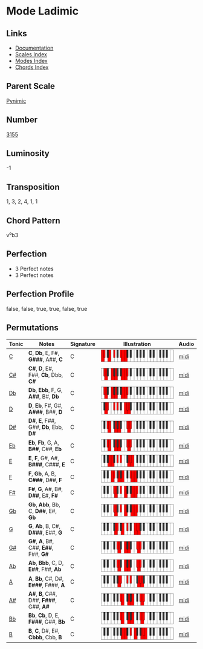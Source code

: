 # Mode Ladimic

## Links

- [Documentation](README.md)
- [Scales Index](Scales.md)
- [Modes Index](Modes.md)
- [Chords Index](Chords.md)

## Parent Scale

[Pynimic](ScalePynimic.md)

## Number

[3155](https://ianring.com/musictheory/scales/3155)

## Luminosity

-1

## Transposition

1, 3, 2, 4, 1, 1

## Chord Pattern

v⁰b3

## Perfection

- 3 Perfect notes
- 3 Perfect notes

## Perfection Profile

false, false, true, true, false, true

## Permutations

| Tonic | Notes | Signature | Illustration | Audio |
|-------|-------|-----------|--------------|-------|
| [C](ModeCNaturalLadimic.md) | **C**, **Db**, E, F#, **G###**, A##, **C** | C | ![CNaturalLadimic](ModeCNaturalLadimic.png) | [midi](https://github.com/edipermadi/music/blob/main/docs/ModeCNaturalLadimic.mid?raw=true) |
| [C#](ModeCSharpLadimic.md) | **C#**, **D**, E#, F##, **Cb**, Dbb, **C#** | C | ![CSharpLadimic](ModeCSharpLadimic.png) | [midi](https://github.com/edipermadi/music/blob/main/docs/ModeCSharpLadimic.mid?raw=true) |
| [Db](ModeDFlatLadimic.md) | **Db**, **Ebb**, F, G, **A##**, B#, **Db** | C | ![DFlatLadimic](ModeDFlatLadimic.png) | [midi](https://github.com/edipermadi/music/blob/main/docs/ModeDFlatLadimic.mid?raw=true) |
| [D](ModeDNaturalLadimic.md) | **D**, **Eb**, F#, G#, **A###**, B##, **D** | C | ![DNaturalLadimic](ModeDNaturalLadimic.png) | [midi](https://github.com/edipermadi/music/blob/main/docs/ModeDNaturalLadimic.mid?raw=true) |
| [D#](ModeDSharpLadimic.md) | **D#**, **E**, F##, G##, **Db**, Ebb, **D#** | C | ![DSharpLadimic](ModeDSharpLadimic.png) | [midi](https://github.com/edipermadi/music/blob/main/docs/ModeDSharpLadimic.mid?raw=true) |
| [Eb](ModeEFlatLadimic.md) | **Eb**, **Fb**, G, A, **B##**, C##, **Eb** | C | ![EFlatLadimic](ModeEFlatLadimic.png) | [midi](https://github.com/edipermadi/music/blob/main/docs/ModeEFlatLadimic.mid?raw=true) |
| [E](ModeENaturalLadimic.md) | **E**, **F**, G#, A#, **B###**, C###, **E** | C | ![ENaturalLadimic](ModeENaturalLadimic.png) | [midi](https://github.com/edipermadi/music/blob/main/docs/ModeENaturalLadimic.mid?raw=true) |
| [F](ModeFNaturalLadimic.md) | **F**, **Gb**, A, B, **C###**, D##, **F** | C | ![FNaturalLadimic](ModeFNaturalLadimic.png) | [midi](https://github.com/edipermadi/music/blob/main/docs/ModeFNaturalLadimic.mid?raw=true) |
| [F#](ModeFSharpLadimic.md) | **F#**, **G**, A#, B#, **D##**, E#, **F#** | C | ![FSharpLadimic](ModeFSharpLadimic.png) | [midi](https://github.com/edipermadi/music/blob/main/docs/ModeFSharpLadimic.mid?raw=true) |
| [Gb](ModeGFlatLadimic.md) | **Gb**, **Abb**, Bb, C, **D##**, E#, **Gb** | C | ![GFlatLadimic](ModeGFlatLadimic.png) | [midi](https://github.com/edipermadi/music/blob/main/docs/ModeGFlatLadimic.mid?raw=true) |
| [G](ModeGNaturalLadimic.md) | **G**, **Ab**, B, C#, **D###**, E##, **G** | C | ![GNaturalLadimic](ModeGNaturalLadimic.png) | [midi](https://github.com/edipermadi/music/blob/main/docs/ModeGNaturalLadimic.mid?raw=true) |
| [G#](ModeGSharpLadimic.md) | **G#**, **A**, B#, C##, **E##**, F##, **G#** | C | ![GSharpLadimic](ModeGSharpLadimic.png) | [midi](https://github.com/edipermadi/music/blob/main/docs/ModeGSharpLadimic.mid?raw=true) |
| [Ab](ModeAFlatLadimic.md) | **Ab**, **Bbb**, C, D, **E##**, F##, **Ab** | C | ![AFlatLadimic](ModeAFlatLadimic.png) | [midi](https://github.com/edipermadi/music/blob/main/docs/ModeAFlatLadimic.mid?raw=true) |
| [A](ModeANaturalLadimic.md) | **A**, **Bb**, C#, D#, **E###**, F###, **A** | C | ![ANaturalLadimic](ModeANaturalLadimic.png) | [midi](https://github.com/edipermadi/music/blob/main/docs/ModeANaturalLadimic.mid?raw=true) |
| [A#](ModeASharpLadimic.md) | **A#**, **B**, C##, D##, **F###**, G##, **A#** | C | ![ASharpLadimic](ModeASharpLadimic.png) | [midi](https://github.com/edipermadi/music/blob/main/docs/ModeASharpLadimic.mid?raw=true) |
| [Bb](ModeBFlatLadimic.md) | **Bb**, **Cb**, D, E, **F###**, G##, **Bb** | C | ![BFlatLadimic](ModeBFlatLadimic.png) | [midi](https://github.com/edipermadi/music/blob/main/docs/ModeBFlatLadimic.mid?raw=true) |
| [B](ModeBNaturalLadimic.md) | **B**, **C**, D#, E#, **Cbbb**, Cbb, **B** | C | ![BNaturalLadimic](ModeBNaturalLadimic.png) | [midi](https://github.com/edipermadi/music/blob/main/docs/ModeBNaturalLadimic.mid?raw=true) |
